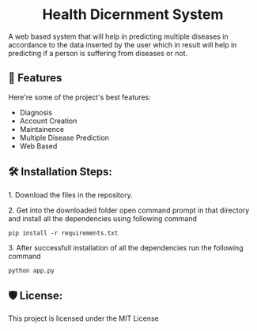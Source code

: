 <h1 align="center" id="title">Health Dicernment System</h1>

<p id="description">A web based system that will help in predicting multiple diseases in accordance to the data inserted by the user which in result will help in predicting if a person is suffering from diseases or not.</p>

  
  
<h2>🧐 Features</h2>

Here're some of the project's best features:

*   Diagnosis
*   Account Creation
*   Maintainence
*   Multiple Disease Prediction
*   Web Based

<h2>🛠️ Installation Steps:</h2>

<p>1. Download the files in the repository.</p>

<p>2. Get into the downloaded folder open command prompt in that directory and install all the dependencies using following command</p>

```
pip install -r requirements.txt
```

<p>3. After successfull installation of all the dependencies run the following command</p>

```
python app.py
```

<h2>🛡️ License:</h2>

This project is licensed under the MIT License
